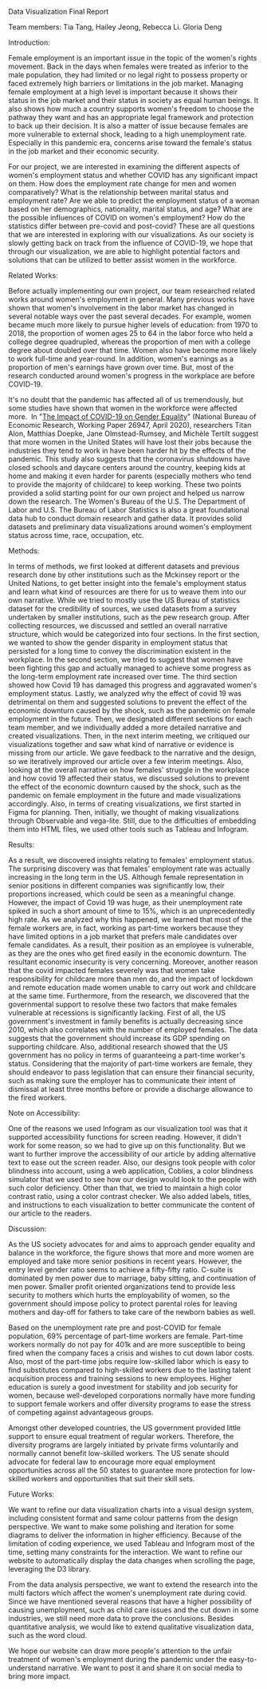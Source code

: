 Data Visualization Final Report

Team members: Tia Tang, Hailey Jeong, Rebecca Li. Gloria Deng

Introduction:

Female employment is an important issue in the topic of the women's rights movement. Back in the days when females were treated as inferior to the male population, they had limited or no legal right to possess property or faced extremely high barriers or limitations in the job market. Managing female employment at a high level is important because it shows their status in the job market and their status in society as equal human beings. It also shows how much a country supports women's freedom to choose the pathway they want and has an appropriate legal framework and protection to back up their decision. It is also a matter of issue because females are more vulnerable to external shock, leading to a high unemployment rate. Especially in this pandemic era, concerns arise toward the female's status in the job market and their economic security.

For our project, we are interested in examining the different aspects of women's employment status and whether COVID has any significant impact on them. How does the employment rate change for men and women comparatively? What is the relationship between marital status and employment rate? Are we able to predict the employment status of a woman based on her demographics, nationality, marital status, and age? What are the possible influences of COVID on women's employment? How do the statistics differ between pre-covid and post-covid? These are all questions that we are interested in exploring with our visualizations. As our society is slowly getting back on track from the influence of COVID-19, we hope that through our visualization, we are able to highlight potential factors and solutions that can be utilized to better assist women in the workforce.

Related Works:

Before actually implementing our own project, our team researched related works around women's employment in general. Many previous works have shown that women's involvement in the labor market has changed in several notable ways over the past several decades. For example, women became much more likely to pursue higher levels of education: from 1970 to 2018, the proportion of women ages 25 to 64 in the labor force who held a college degree quadrupled, whereas the proportion of men with a college degree about doubled over that time. Women also have become more likely to work full-time and year-round. In addition, women's earnings as a proportion of men's earnings have grown over time. But, most of the research conducted around women's progress in the workplace are before COVID-19.

It's no doubt that the pandemic has affected all of us tremendously, but some studies have shown that women in the workforce were affected more.  In "[The Impact of COVID-19 on Gender Equality](https://www.nber.org/papers/w26947.pdf)" (National Bureau of Economic Research, Working Paper 26947, April 2020), researchers Titan Alon, Matthias Doepke, Jane Olmstead-Rumsey, and Michèle Tertilt suggest that more women in the United States will have lost their jobs because the industries they tend to work in have been harder hit by the effects of the pandemic. This study also suggests that the coronavirus shutdowns have closed schools and daycare centers around the country, keeping kids at home and making it even harder for parents (especially mothers who tend to provide the majority of childcare) to keep working. These two points provided a solid starting point for our own project and helped us narrow down the research. The Women's Bureau of the U.S. The Department of Labor and U.S. The Bureau of Labor Statistics is also a great foundational data hub to conduct domain research and gather data. It provides solid datasets and preliminary data visualizations around women's employment status across time, race, occupation, etc.

Methods:

In terms of methods, we first looked at different datasets and previous research done by other institutions such as the Mckinsey report or the United Nations, to get better insight into the female's employment status and learn what kind of resources are there for us to weave them into our own narrative. While we tried to mostly use the US Bureau of statistics dataset for the credibility of sources, we used datasets from a survey undertaken by smaller institutions, such as the pew research group. After collecting resources, we discussed and settled an overall narrative structure, which would be categorized into four sections. In the first section, we wanted to show the gender disparity in employment status that persisted for a long time to convey the discrimination existent in the workplace. In the second section, we tried to suggest that women have been fighting this gap and actually managed to achieve some progress as the long-term employment rate increased over time. The third section showed how Covid 19 has damaged this progress and aggravated women's employment status. Lastly, we analyzed why the effect of covid 19 was detrimental on them and suggested solutions to prevent the effect of the economic downturn caused by the shock, such as the pandemic on female employment in the future. Then, we designated different sections for each team member, and we individually added a more detailed narrative and created visualizations. Then, in the next interim meeting, we critiqued our visualizations together and saw what kind of narrative or evidence is missing from our article. We gave feedback to the narrative and the design, so we iteratively improved our article over a few interim meetings. Also, looking at the overall narrative on how females' struggle in the workplace and how covid 19 affected their status, we discussed solutions to prevent the effect of the economic downturn caused by the shock, such as the pandemic on female employment in the future and made visualizations accordingly. Also, in terms of creating visualizations, we first started in Figma for planning. Then, initially, we thought of making visualizations through Observable and vega-lite. Still, due to the difficulties of embedding them into HTML files, we used other tools such as Tableau and Infogram.

Results:

As a result, we discovered insights relating to females' employment status. The surprising discovery was that females' employment rate was actually increasing in the long term in the US. Although female representation in senior positions in different companies was significantly low, their proportions increased, which could be seen as a meaningful change. However, the impact of Covid 19 was huge, as their unemployment rate spiked in such a short amount of time to 15%, which is an unprecedentedly high rate. As we analyzed why this happened, we learned that most of the female workers are, in fact, working as part-time workers because they have limited options in a job market that prefers male candidates over female candidates. As a result, their position as an employee is vulnerable, as they are the ones who get fired easily in the economic downturn. The resultant economic insecurity is very concerning. Moreover, another reason that the covid impacted females severely was that women take responsibility for childcare more than men do, and the impact of lockdown and remote education made women unable to carry out work and childcare at the same time. Furthermore, from the research, we discovered that the governmental support to resolve these two factors that make females vulnerable at recessions is significantly lacking. First of all, the US government's investment in family benefits is actually decreasing since 2010, which also correlates with the number of employed females. The data suggests that the government should increase its GDP spending on supporting childcare. Also, additional research showed that the US government has no policy in terms of guaranteeing a part-time worker's status. Considering that the majority of part-time workers are female, they should endeavor to pass legislation that can ensure their financial security, such as making sure the employer has to communicate their intent of dismissal at least three months before or provide a discharge allowance to the fired workers.

Note on Accessibility:

One of the reasons we used Infogram as our visualization tool was that it supported accessibility functions for screen reading. However, it didn't work for some reason, so we had to give up on this functionality. But we want to further improve the accessibility of our article by adding alternative text to ease out the screen reader. Also, our designs took people with color blindness into account, using a web application, Coblies, a color blindness simulator that we used to see how our design would look to the people with such color deficiency. Other than that, we tried to maintain a high color contrast ratio, using a color contrast checker. We also added labels, titles, and instructions to each visualization to better communicate the content of our article to the readers.

Discussion:

As the US society advocates for and aims to approach gender equality and balance in the workforce, the figure shows that more and more women are employed and take more senior positions in recent years. However, the entry level gender ratio seems to achieve a fifty-fifty ratio. C-suite is dominated by men power due to marriage, baby sitting, and continuation of men power. Smaller profit oriented organizations tend to provide less security to mothers which hurts the employability of women, so the government should impose policy to protect parental roles for leaving mothers and day-off for fathers to take care of the newborn babies as well.

Based on the unemployment rate pre and post-COVID for female population, 69% percentage of part-time workers are female. Part-time workers normally do not pay for 401k and are more susceptible to being fired when the company faces a crisis and wishes to cut down labor costs. Also, most of the part-time jobs require low-skilled labor which is easy to find substitutes compared to high-skilled workers due to the lasting talent acquisition process and training sessions to new employees. Higher education is surely a good investment for stability and job security for women, because well-developed corporations normally have more funding to support female workers and offer diversity programs to ease the stress of competing against advantageous groups.

Amongst other developed countries, the US government provided little support to ensure equal treatment of regular workers. Therefore, the diversity programs are largely initiated by private firms voluntarily and normally cannot benefit low-skilled workers. The US senate should advocate for federal law to encourage more equal employment opportunities across all the 50 states to guarantee more protection for low-skilled workers and opportunities that suit their skill sets.

Future Works:

We want to refine our data visualization charts into a visual design system, including consistent format and same colour patterns from the design perspective. We want to make some polishing and iteration for some diagrams to deliver the information in higher efficiency. Because of the limitation of coding experience, we used Tableau and Infogram most of the time, setting many constraints for the interaction. We want to refine our website to automatically display the data changes when scrolling the page, leveraging the D3 library.

From the data analysis perspective, we want to extend the research into the multi factors which affect the women's unemployment rate during covid. Since we have mentioned several reasons that have a higher possibility of causing unemployment, such as child care issues and the cut down in some industries, we still need more data to prove the conclusions. Besides quantitative analysis, we would like to extend qualitative visualization data, such as the word cloud.

We hope our website can draw more people's attention to the unfair treatment of women's employment during the pandemic under the easy-to-understand narrative. We want to post it and share it on social media to bring more impact.
